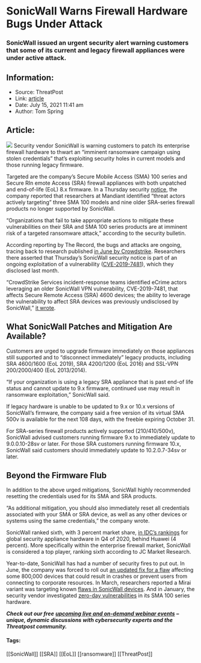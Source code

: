 # SonicWall Warns Firewall Hardware Bugs Under Attack
### SonicWall issued an urgent security alert warning customers that some of its current and legacy firewall appliances were under active attack. 

## Information:
+ Source: ThreatPost
+ Link: [article](https://kasperskycontenthub.com/threatpost-global/?p=167824)
+ Date: July 15, 2021  11:41 am
+ Author: Tom Spring


## Article:
![](https://media.threatpost.com/wp-content/uploads/sites/103/2021/07/15105723/firewall_locks.jpg)
Security vendor SonicWall is warning customers to patch its enterprise firewall hardware to thwart an “imminent ransomware campaign using stolen credentials” that’s exploiting security holes in current models and those running legacy firmware.


Targeted are the company’s Secure Mobile Access (SMA) 100 series and Secure RIn emote Access (SRA) firewall appliances with both unpatched and end-of-life (EoL) 8.x firmware. In a Thursday security [notice](https://www.sonicwall.com/support/product-notification/urgent-security-notice-critical-risk-to-unpatched-end-of-life-sra-sma-8-x-remote-access-devices/210713105333210/), the company reported that researchers at Mandiant identified “threat actors actively targeting” three SMA 100 models and nine older SRA-series firewall products no longer supported by SonicWall.


“Organizations that fail to take appropriate actions to mitigate these vulnerabilities on their SRA and SMA 100 series products are at imminent risk of a targeted ransomware attack,” according to the security bulletin.



According reporting by The Record, the bugs and attacks are ongoing, tracing back to research published [in June by Crowdstrike](https://www.crowdstrike.com/blog/how-ecrime-groups-leverage-sonicwall-vulnerability-cve-2019-7481/). Researchers there asserted that Thursday’s SonicWall security notice is part of an ongoing exploitation of a vulnerability ([CVE-2019-7481](https://cve.mitre.org/cgi-bin/cvename.cgi?name=2019-7481)), which they disclosed last month.


“CrowdStrike Services incident-response teams identified eCrime actors leveraging an older SonicWall VPN vulnerability, CVE-2019-7481, that affects Secure Remote Access (SRA) 4600 devices; the ability to leverage the vulnerability to affect SRA devices was previously undisclosed by SonicWall,” [it wrote](https://www.crowdstrike.com/blog/how-ecrime-groups-leverage-sonicwall-vulnerability-cve-2019-7481/).


**What SonicWall Patches and Mitigation Are Available?**
--------------------------------------------------------


Customers are urged to upgrade firmware immediately on those appliances still supported and to “disconnect immediately” legacy products, including SRA 4600/1600 (EoL 2019), SRA 4200/1200 (EoL 2016) and SSL-VPN 200/2000/400 (EoL 2013/2014).


“If your organization is using a legacy SRA appliance that is past end-of life status and cannot update to 9.x firmware, continued use may result in ransomware exploitation,” SonicWall said.


If legacy hardware is unable to be updated to 9.x or 10.x versions of SonicWall’s firmware, the company said a free version of its virtual SMA 500v is available for the next 108 days, with the freebie expiring October 31.


For SRA-series firewall products actively supported (210/410/500v), SonicWall advised customers running firmware 9.x to immediately update to 9.0.0.10-28sv or later. For those SRA customers running firmware 10.x, SonicWall said customers should immediately update to 10.2.0.7-34sv or later.


**Beyond the Firmware Flub**
----------------------------


In addition to the above urged mitigations, SonicWall highly recommended resetting the credentials used for its SMA and SRA products.


“As additional mitigation, you should also immediately reset all credentials associated with your SMA or SRA device, as well as any other devices or systems using the same credentials,” the company wrote.


SonicWall ranked sixth, with 3 percent market share, [in IDC’s rankings](https://infotechlead.com/security/palo-alto-networks-leads-security-appliance-market-beating-cisco-65587) for global security appliance hardware in Q4 of 2020, behind Huawei (4 percent). More specifically within the enterprise firewall market, SonicWall is considered a top player, ranking sixth according to JC Market Research.


Year-to-date, SonicWall has had a number of security fires to put out. In June, the company was forced to roll out [an updated fix for a flaw](https://threatpost.com/sonicwall-botches-critical-vpn-bug/167152/) affecting some 800,000 devices that could result in crashes or prevent users from connecting to corporate resources. In March, researchers reported a Mirai variant was targeting known [flaws in SonicWall devices](https://threatpost.com/sonicwall-breach-zero-days-in-remote-access/163290/). And in January, the security vendor investigated [zero-day vulnerabilities](https://threatpost.com/sonicwall-breach-zero-days-in-remote-access/163290/) in its SMA 100 series hardware.


***Check out our free*** [***upcoming live and on-demand webinar events***](https://threatpost.com/category/webinars/) ***– unique, dynamic discussions with cybersecurity experts and the Threatpost community.***




#### Tags:
[[SonicWall]] [[SRA]] [[EoL]] [[ransomware]] [[ThreatPost]]
